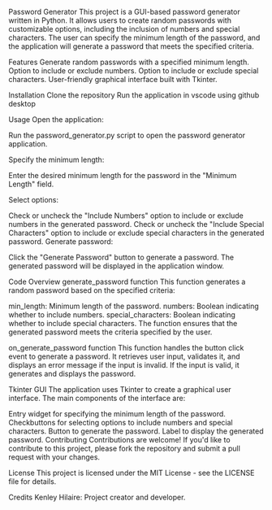 Password Generator
This project is a GUI-based password generator written in Python. It allows users to create random passwords with customizable options, including the inclusion of numbers and special characters. The user can specify the minimum length of the password, and the application will generate a password that meets the specified criteria.

Features
Generate random passwords with a specified minimum length.
Option to include or exclude numbers.
Option to include or exclude special characters.
User-friendly graphical interface built with Tkinter.

Installation
Clone the repository 
Run the application in vscode using github desktop 

Usage
Open the application:

Run the password_generator.py script to open the password generator application.

Specify the minimum length:

Enter the desired minimum length for the password in the "Minimum Length" field.

Select options:

Check or uncheck the "Include Numbers" option to include or exclude numbers in the generated password.
Check or uncheck the "Include Special Characters" option to include or exclude special characters in the generated password.
Generate password:

Click the "Generate Password" button to generate a password. The generated password will be displayed in the application window.

Code Overview
generate_password function
This function generates a random password based on the specified criteria:

min_length: Minimum length of the password.
numbers: Boolean indicating whether to include numbers.
special_characters: Boolean indicating whether to include special characters.
The function ensures that the generated password meets the criteria specified by the user.

on_generate_password function
This function handles the button click event to generate a password. It retrieves user input, validates it, and displays an error message if the input is invalid. If the input is valid, it generates and displays the password.

Tkinter GUI
The application uses Tkinter to create a graphical user interface. The main components of the interface are:

Entry widget for specifying the minimum length of the password.
Checkbuttons for selecting options to include numbers and special characters.
Button to generate the password.
Label to display the generated password.
Contributing
Contributions are welcome! If you'd like to contribute to this project, please fork the repository and submit a pull request with your changes.

License
This project is licensed under the MIT License - see the LICENSE file for details.

Credits
Kenley Hilaire: Project creator and developer.



